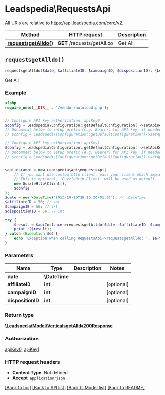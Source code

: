 # Leadspedia\RequestsApi

All URIs are relative to https://api.leadspedia.com/core/v2.

Method | HTTP request | Description
------------- | ------------- | -------------
[**requestsgetAlldo()**](RequestsApi.md#requestsgetAlldo) | **GET** /requests/getAll.do | Get All


## `requestsgetAlldo()`

```php
requestsgetAlldo($date, $affiliateID, $campaignID, $dispositionID): \Leadspedia\Model\VerticalsgetAlldo200Response
```

Get All

### Example

```php
<?php
require_once(__DIR__ . '/vendor/autoload.php');


// Configure API key authorization: apiKey0
$config = Leadspedia\Configuration::getDefaultConfiguration()->setApiKey('api_key', 'YOUR_API_KEY');
// Uncomment below to setup prefix (e.g. Bearer) for API key, if needed
// $config = Leadspedia\Configuration::getDefaultConfiguration()->setApiKeyPrefix('api_key', 'Bearer');

// Configure API key authorization: apiKey1
$config = Leadspedia\Configuration::getDefaultConfiguration()->setApiKey('api_secret', 'YOUR_API_KEY');
// Uncomment below to setup prefix (e.g. Bearer) for API key, if needed
// $config = Leadspedia\Configuration::getDefaultConfiguration()->setApiKeyPrefix('api_secret', 'Bearer');


$apiInstance = new Leadspedia\Api\RequestsApi(
    // If you want use custom http client, pass your client which implements `GuzzleHttp\ClientInterface`.
    // This is optional, `GuzzleHttp\Client` will be used as default.
    new GuzzleHttp\Client(),
    $config
);
$date = new \DateTime("2013-10-20T19:20:30+01:00"); // \DateTime
$affiliateID = 56; // int
$campaignID = 56; // int
$dispositionID = 56; // int

try {
    $result = $apiInstance->requestsgetAlldo($date, $affiliateID, $campaignID, $dispositionID);
    print_r($result);
} catch (Exception $e) {
    echo 'Exception when calling RequestsApi->requestsgetAlldo: ', $e->getMessage(), PHP_EOL;
}
```

### Parameters

Name | Type | Description  | Notes
------------- | ------------- | ------------- | -------------
 **date** | **\DateTime**|  |
 **affiliateID** | **int**|  | [optional]
 **campaignID** | **int**|  | [optional]
 **dispositionID** | **int**|  | [optional]

### Return type

[**\Leadspedia\Model\VerticalsgetAlldo200Response**](../Model/VerticalsgetAlldo200Response.md)

### Authorization

[apiKey0](../../README.md#apiKey0), [apiKey1](../../README.md#apiKey1)

### HTTP request headers

- **Content-Type**: Not defined
- **Accept**: `application/json`

[[Back to top]](#) [[Back to API list]](../../README.md#endpoints)
[[Back to Model list]](../../README.md#models)
[[Back to README]](../../README.md)

